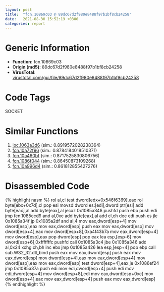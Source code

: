 ```yaml
---
layout: post
title:  "fcn.10869c03 @ 89dc67d2f980e8488f97b1bf8cb24258"
date:   2021-08-30 15:52:19 +0300
categories: report
---
```


# Generic Information
- **Function:** fcn.10869c03
- **Origin (md5):** 89dc67d2f980e8488f97b1bf8cb24258
- **VirusTotal:** [virustotal.com/gui/file/89dc67d2f980e8488f97b1bf8cb24258][virustotal_ref]

# Code Tags
<span class="tag" id="SOCKET">SOCKET</span>


# Similar Functions

1. [loc.1063a3d6][similar_1_ref] (sim.: 0.8919572028238364)
2. [fcn.10a72f96][similar_2_ref] (sim.: 0.8784184018510371)
3. [fcn.10a460bf][similar_3_ref] (sim.: 0.8717525830806756)
4. [fcn.1086f044][similar_4_ref] (sim.: 0.86450873109268)
5. [fcn.10a996d4][similar_5_ref] (sim.: 0.861812855427276)


# Disassembled Code

{% highlight nasm %}
rol al,cl
test dword[edx+0x546f6369],eax
rol byte[ebx+0x7d],cl
pop esi
movsd dword es:[edi],dword ptr[esi]
add byte[eax],al
add byte[eax],al
jecxz 0x1085a348
pushfd 
push ebp
push edi
jmp fcn.1085ccd9
and al,0xc
add byte[eax],al
add cl,ch
dec edi
push es
jle 0x1085a34f
jp 0x1085a2df
and al,4
mov eax,dword[esp+4]
mov dword[esp],eax
mov eax,dword[esp]
push eax
mov eax,dword[esp]
mov dword[esp+4],eax
mov dword[esp+8],0xa4f43b7a
mov eax,dword[esp+4]
mov dword[esp],eax
pop dword[esp]
pop eax
lea esp,[esp-6]
mov dword[esp+6],0xfffffffc
pushfd 
call 0x1085a3c4
jbe 0x1085a346
add al,0x24
xchg ch,bh
inc ebx
jmp 0x1085a426
lea esp,[esp+4]
pop ebp
call sub.WS2_32.dll_bind
push eax
mov eax,dword[esp]
push eax
mov eax,dword[esp]
mov dword[esp+4],eax
mov eax,dword[esp+4]
mov dword[esp],eax
mov eax,dword[esp]
test dword[esp+4],eax
je 0x1086ef24
jmp 0x1085a37a
push edi
mov edi,dword[esp+4]
push edi
mov edi,dword[esp+4]
mov dword[esp+8],edi
mov eax,dword[esp+0xc]
mov dword[esp+4],eax
mov eax,dword[esp+4]
push eax
mov eax,dword[esp]
{% endhighlight %}


[similar_1_ref]: /report/loc.1063a3d6@89dc67d2f980e8488f97b1bf8cb24258
[similar_2_ref]: /report/fcn.10a72f96@89dc67d2f980e8488f97b1bf8cb24258
[similar_3_ref]: /report/fcn.10a460bf@89dc67d2f980e8488f97b1bf8cb24258
[similar_4_ref]: /report/fcn.1086f044@89dc67d2f980e8488f97b1bf8cb24258
[similar_5_ref]: /report/fcn.10a996d4@89dc67d2f980e8488f97b1bf8cb24258
[virustotal_ref]: https://www.virustotal.com/gui/file/89dc67d2f980e8488f97b1bf8cb24258